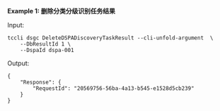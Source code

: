 **Example 1: 删除分类分级识别任务结果**



Input: 

```
tccli dsgc DeleteDSPADiscoveryTaskResult --cli-unfold-argument  \
    --DbResultId 1 \
    --DspaId dspa-001
```

Output: 
```
{
    "Response": {
        "RequestId": "20569756-56ba-4a13-b545-e1528d5cb239"
    }
}
```

